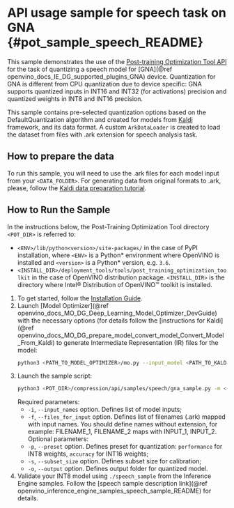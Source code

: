 # API usage sample for speech task on GNA {#pot_sample_speech_README}

This sample demonstrates the use of the [Post-training Optimization Tool API](../../README.md) for the task of quantizing a speech model for [GNA](@ref openvino_docs_IE_DG_supported_plugins_GNA) device. 
Quantization for GNA is different from CPU quantization due to device specific: GNA supports quantized inputs in INT16 and INT32 (for activations) precision and quantized weights in INT8 and INT16 precision.

This sample contains pre-selected quantization options based on the DefaultQuantization algorithm and created for models from [Kaldi](http://kaldi-asr.org/doc/) framework, and its data format.
A custom `ArkDataLoader` is created to load the dataset from files with .ark extension for speech analysis task.

## How to prepare the data

To run this sample, you will need to use the .ark files for each model input from your `<DATA_FOLDER>`.
For generating data from original formats to .ark, please, follow the [Kaldi data preparation tutorial](https://kaldi-asr.org/doc/data_prep.html).

## How to Run the Sample
In the instructions below, the Post-Training Optimization Tool directory `<POT_DIR>` is referred to:
- `<ENV>/lib/python<version>/site-packages/` in the case of PyPI installation, where `<ENV>` is a Python* 
 environment where OpenVINO is installed and `<version>` is a Python* version, e.g. `3.6`.
- `<INSTALL_DIR>/deployment_tools/tools/post_training_optimization_toolkit` in the case of OpenVINO distribution package. 
`<INSTALL_DIR>` is the directory where Intel&reg; Distribution of OpenVINO&trade; toolkit is installed.

1. To get started, follow the [Installation Guide](../../../../docs/InstallationGuide.md).
2. Launch [Model Optimizer](@ref openvino_docs_MO_DG_Deep_Learning_Model_Optimizer_DevGuide) with the necessary options (for details follow the [instructions for Kaldi](@ref openvino_docs_MO_DG_prepare_model_convert_model_Convert_Model_From_Kaldi) to generate Intermediate Representation (IR) files for the model:
   ```sh
   python3 <PATH_TO_MODEL_OPTIMIZER>/mo.py --input_model <PATH_TO_KALDI_MODEL> [MODEL_OPTIMIZER_OPTIONS]
   ```
3. Launch the sample script:
   ```sh
   python3 <POT_DIR>/compression/api/samples/speech/gna_sample.py -m <PATH_TO_IR_XML> -m <PATH_TO_IR_BIN> -d <DATA_FOLDER> --input_names [LIST_OF_MODEL_INPUTS] --files_for_input [LIST_OF_INPUT_FILES]
   ```
   Required parameters:
   - `-i`, `--input_names` option. Defines list of model inputs;
   - `-f`, `--files_for_input` option. Defines list of filenames (.ark) mapped with input names. You should define names without extension, for example: FILENAME_1, FILENAME_2 maps with INPUT_1, INPUT_2.
   Optional parameters:
    - `-p`, `--preset` option. Defines preset for quantization: `performance` for INT8 weights, `accuracy` for INT16 weights;
    - `-s`, `--subset_size` option. Defines subset size for calibration;
    - `-o`, `--output` option. Defines output folder for quantized model.
4. Validate your INT8 model using `./speech_sample` from the Inference Engine samples. Follow the [speech sample description link](@ref openvino_inference_engine_samples_speech_sample_README) for details.
